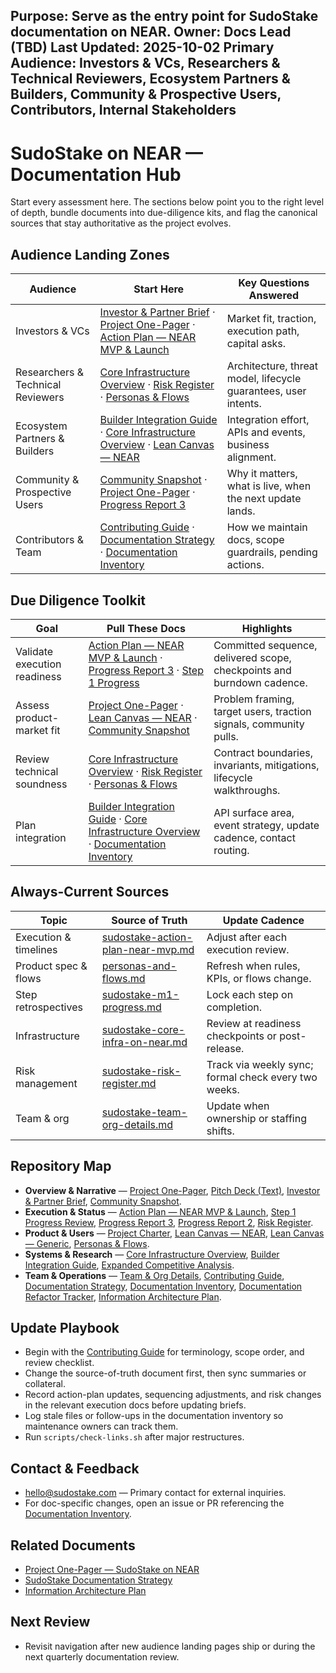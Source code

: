 Purpose: Serve as the entry point for SudoStake documentation on NEAR.
Owner: Docs Lead (TBD)
Last Updated: 2025-10-02
Primary Audience: Investors & VCs, Researchers & Technical Reviewers, Ecosystem Partners & Builders, Community & Prospective Users, Contributors, Internal Stakeholders
---

# SudoStake on NEAR — Documentation Hub

Start every assessment here. The sections below point you to the right level of depth, bundle documents into due-diligence kits, and flag the canonical sources that stay authoritative as the project evolves.

## Audience Landing Zones

| Audience | Start Here | Key Questions Answered |
| --- | --- | --- |
| Investors & VCs | [Investor & Partner Brief](./investor-partner-brief.md) · [Project One-Pager](./project-one-pager-sudostake-near.md) · [Action Plan — NEAR MVP & Launch](../execution/sudostake-action-plan-near-mvp.md) | Market fit, traction, execution path, capital asks. |
| Researchers & Technical Reviewers | [Core Infrastructure Overview](../systems/sudostake-core-infra-on-near.md) · [Risk Register](../execution/sudostake-risk-register.md) · [Personas & Flows](../product/personas-and-flows.md) | Architecture, threat model, lifecycle guarantees, user intents. |
| Ecosystem Partners & Builders | [Builder Integration Guide](./builder-integration-guide.md) · [Core Infrastructure Overview](../systems/sudostake-core-infra-on-near.md) · [Lean Canvas — NEAR](../product/lean-canvas-sudostake-near.md) | Integration effort, APIs and events, business alignment. |
| Community & Prospective Users | [Community Snapshot](./community-snapshot.md) · [Project One-Pager](./project-one-pager-sudostake-near.md) · [Progress Report 3](../execution/progress-report-3.md) | Why it matters, what is live, when the next update lands. |
| Contributors & Team | [Contributing Guide](../team/contributing.md) · [Documentation Strategy](../meta/documentation-strategy.md) · [Documentation Inventory](../meta/documentation-inventory.md) | How we maintain docs, scope guardrails, pending actions. |

## Due Diligence Toolkit

| Goal | Pull These Docs | Highlights |
| --- | --- | --- |
| Validate execution readiness | [Action Plan — NEAR MVP & Launch](../execution/sudostake-action-plan-near-mvp.md) · [Progress Report 3](../execution/progress-report-3.md) · [Step 1 Progress](../execution/sudostake-m1-progress.md) | Committed sequence, delivered scope, checkpoints and burndown cadence. |
| Assess product-market fit | [Project One-Pager](./project-one-pager-sudostake-near.md) · [Lean Canvas — NEAR](../product/lean-canvas-sudostake-near.md) · [Community Snapshot](./community-snapshot.md) | Problem framing, target users, traction signals, community pulls. |
| Review technical soundness | [Core Infrastructure Overview](../systems/sudostake-core-infra-on-near.md) · [Risk Register](../execution/sudostake-risk-register.md) · [Personas & Flows](../product/personas-and-flows.md) | Contract boundaries, invariants, mitigations, lifecycle walkthroughs. |
| Plan integration | [Builder Integration Guide](./builder-integration-guide.md) · [Core Infrastructure Overview](../systems/sudostake-core-infra-on-near.md) · [Documentation Inventory](../meta/documentation-inventory.md) | API surface area, event strategy, update cadence, contact routing. |

## Always-Current Sources

| Topic | Source of Truth | Update Cadence |
| --- | --- | --- |
| Execution & timelines | [sudostake-action-plan-near-mvp.md](../execution/sudostake-action-plan-near-mvp.md) | Adjust after each execution review. |
| Product spec & flows | [personas-and-flows.md](../product/personas-and-flows.md) | Refresh when rules, KPIs, or flows change. |
| Step retrospectives | [sudostake-m1-progress.md](../execution/sudostake-m1-progress.md) | Lock each step on completion. |
| Infrastructure | [sudostake-core-infra-on-near.md](../systems/sudostake-core-infra-on-near.md) | Review at readiness checkpoints or post-release. |
| Risk management | [sudostake-risk-register.md](../execution/sudostake-risk-register.md) | Track via weekly sync; formal check every two weeks. |
| Team & org | [sudostake-team-org-details.md](../team/sudostake-team-org-details.md) | Update when ownership or staffing shifts. |

## Repository Map

- **Overview & Narrative** — [Project One-Pager](./project-one-pager-sudostake-near.md), [Pitch Deck (Text)](./pitch-deck-sudostake-near.md), [Investor & Partner Brief](./investor-partner-brief.md), [Community Snapshot](./community-snapshot.md).
- **Execution & Status** — [Action Plan — NEAR MVP & Launch](../execution/sudostake-action-plan-near-mvp.md), [Step 1 Progress Review](../execution/sudostake-m1-progress.md), [Progress Report 3](../execution/progress-report-3.md), [Progress Report 2](../execution/progress-report-2.md), [Risk Register](../execution/sudostake-risk-register.md).
- **Product & Users** — [Project Charter](../product/sudostake-project-charter.md), [Lean Canvas — NEAR](../product/lean-canvas-sudostake-near.md), [Lean Canvas — Generic](../product/lean-canvas-sudostake-generic.md), [Personas & Flows](../product/personas-and-flows.md).
- **Systems & Research** — [Core Infrastructure Overview](../systems/sudostake-core-infra-on-near.md), [Builder Integration Guide](./builder-integration-guide.md), [Expanded Competitive Analysis](../research/expanded-competitive-analysis.md).
- **Team & Operations** — [Team & Org Details](../team/sudostake-team-org-details.md), [Contributing Guide](../team/contributing.md), [Documentation Strategy](../meta/documentation-strategy.md), [Documentation Inventory](../meta/documentation-inventory.md), [Documentation Refactor Tracker](../meta/documentation-refactor-tracker.md), [Information Architecture Plan](../meta/information-architecture-plan.md).

## Update Playbook
- Begin with the [Contributing Guide](../team/contributing.md) for terminology, scope order, and review checklist.
- Change the source-of-truth document first, then sync summaries or collateral.
- Record action-plan updates, sequencing adjustments, and risk changes in the relevant execution docs before updating briefs.
- Log stale files or follow-ups in the documentation inventory so maintenance owners can track them.
- Run `scripts/check-links.sh` after major restructures.

## Contact & Feedback
- [hello@sudostake.com](mailto:hello@sudostake.com) — Primary contact for external inquiries.
- For doc-specific changes, open an issue or PR referencing the [Documentation Inventory](../meta/documentation-inventory.md).

## Related Documents
- [Project One-Pager — SudoStake on NEAR](./project-one-pager-sudostake-near.md)
- [SudoStake Documentation Strategy](../meta/documentation-strategy.md)
- [Information Architecture Plan](../meta/information-architecture-plan.md)

## Next Review
- Revisit navigation after new audience landing pages ship or during the next quarterly documentation review.
